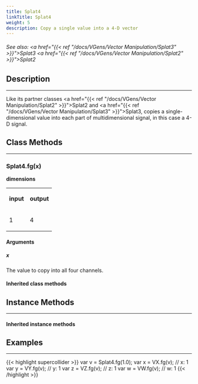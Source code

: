 ```yaml
---
title: Splat4
linkTitle: Splat4
weight: 5
description: Copy a single value into a 4-D vector
---
```

<!-- generated file, please edit the original .schelp file(in the Scintillator repository) and then run schelpToMarkDown.scdscript to regenerate. -->
###### See also: <a href="{{< ref "/docs/VGens/Vector Manipulation/Splat3" >}}">Splat3</a> <a href="{{< ref "/docs/VGens/Vector Manipulation/Splat2" >}}">Splat2</a> 



## Description
---



Like its partner classes <a href="{{< ref "/docs/VGens/Vector Manipulation/Splat2" >}}">Splat2</a> and <a href="{{< ref "/docs/VGens/Vector Manipulation/Splat3" >}}">Splat3</a>, copies a single-dimensional value into each part of multidimensional signal, in this case a 4-D signal.



## Class Methods
---



### Splat4.fg(x)



<strong>dimensions</strong>


<table>
<tr><td>

<strong>input</strong>

</td><td>

<strong>output</strong>

</td></tr>
<tr><td>

1

</td><td>

4

</td></tr>

</table>


#### Arguments

##### x



The value to copy into all four channels.





#### Inherited class methods



## Instance Methods
---



#### Inherited instance methods



## Examples
---



{{< highlight supercollider >}}
var v = Splat4.fg(1.0);
var x = VX.fg(v); // x: 1
var y = VY.fg(v); // y: 1
var z = VZ.fg(v); // z: 1
var w = VW.fg(v); // w: 1
{{< /highlight >}}





